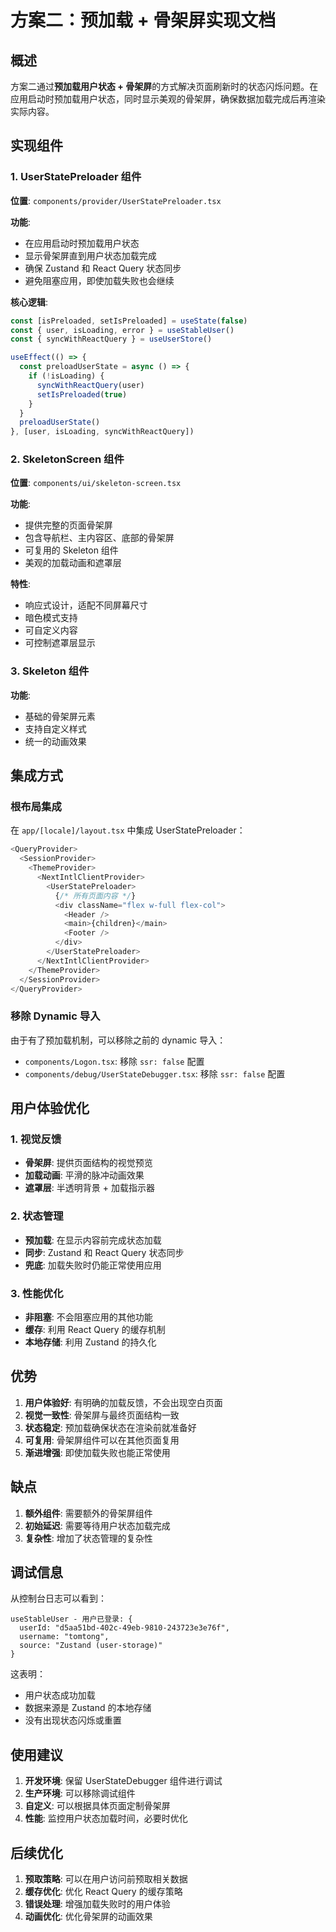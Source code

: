 # 方案二：预加载 + 骨架屏实现文档

## 概述

方案二通过**预加载用户状态 + 骨架屏**的方式解决页面刷新时的状态闪烁问题。在应用启动时预加载用户状态，同时显示美观的骨架屏，确保数据加载完成后再渲染实际内容。

## 实现组件

### 1. UserStatePreloader 组件

**位置**: `components/provider/UserStatePreloader.tsx`

**功能**:

- 在应用启动时预加载用户状态
- 显示骨架屏直到用户状态加载完成
- 确保 Zustand 和 React Query 状态同步
- 避免阻塞应用，即使加载失败也会继续

**核心逻辑**:

```typescript
const [isPreloaded, setIsPreloaded] = useState(false)
const { user, isLoading, error } = useStableUser()
const { syncWithReactQuery } = useUserStore()

useEffect(() => {
  const preloadUserState = async () => {
    if (!isLoading) {
      syncWithReactQuery(user)
      setIsPreloaded(true)
    }
  }
  preloadUserState()
}, [user, isLoading, syncWithReactQuery])
```

### 2. SkeletonScreen 组件

**位置**: `components/ui/skeleton-screen.tsx`

**功能**:

- 提供完整的页面骨架屏
- 包含导航栏、主内容区、底部的骨架屏
- 可复用的 Skeleton 组件
- 美观的加载动画和遮罩层

**特性**:

- 响应式设计，适配不同屏幕尺寸
- 暗色模式支持
- 可自定义内容
- 可控制遮罩层显示

### 3. Skeleton 组件

**功能**:

- 基础的骨架屏元素
- 支持自定义样式
- 统一的动画效果

## 集成方式

### 根布局集成

在 `app/[locale]/layout.tsx` 中集成 UserStatePreloader：

```typescript
<QueryProvider>
  <SessionProvider>
    <ThemeProvider>
      <NextIntlClientProvider>
        <UserStatePreloader>
          {/* 所有页面内容 */}
          <div className="flex w-full flex-col">
            <Header />
            <main>{children}</main>
            <Footer />
          </div>
        </UserStatePreloader>
      </NextIntlClientProvider>
    </ThemeProvider>
  </SessionProvider>
</QueryProvider>
```

### 移除 Dynamic 导入

由于有了预加载机制，可以移除之前的 dynamic 导入：

- `components/Logon.tsx`: 移除 `ssr: false` 配置
- `components/debug/UserStateDebugger.tsx`: 移除 `ssr: false` 配置

## 用户体验优化

### 1. 视觉反馈

- **骨架屏**: 提供页面结构的视觉预览
- **加载动画**: 平滑的脉冲动画效果
- **遮罩层**: 半透明背景 + 加载指示器

### 2. 状态管理

- **预加载**: 在显示内容前完成状态加载
- **同步**: Zustand 和 React Query 状态同步
- **兜底**: 加载失败时仍能正常使用应用

### 3. 性能优化

- **非阻塞**: 不会阻塞应用的其他功能
- **缓存**: 利用 React Query 的缓存机制
- **本地存储**: 利用 Zustand 的持久化

## 优势

1. **用户体验好**: 有明确的加载反馈，不会出现空白页面
2. **视觉一致性**: 骨架屏与最终页面结构一致
3. **状态稳定**: 预加载确保状态在渲染前就准备好
4. **可复用**: 骨架屏组件可以在其他页面复用
5. **渐进增强**: 即使加载失败也能正常使用

## 缺点

1. **额外组件**: 需要额外的骨架屏组件
2. **初始延迟**: 需要等待用户状态加载完成
3. **复杂性**: 增加了状态管理的复杂性

## 调试信息

从控制台日志可以看到：

```
useStableUser - 用户已登录: {
  userId: "d5aa51bd-402c-49eb-9810-243723e3e76f",
  username: "tomtong",
  source: "Zustand (user-storage)"
}
```

这表明：

- 用户状态成功加载
- 数据来源是 Zustand 的本地存储
- 没有出现状态闪烁或重置

## 使用建议

1. **开发环境**: 保留 UserStateDebugger 组件进行调试
2. **生产环境**: 可以移除调试组件
3. **自定义**: 可以根据具体页面定制骨架屏
4. **性能**: 监控用户状态加载时间，必要时优化

## 后续优化

1. **预取策略**: 可以在用户访问前预取相关数据
2. **缓存优化**: 优化 React Query 的缓存策略
3. **错误处理**: 增强加载失败时的用户体验
4. **动画优化**: 优化骨架屏的动画效果
